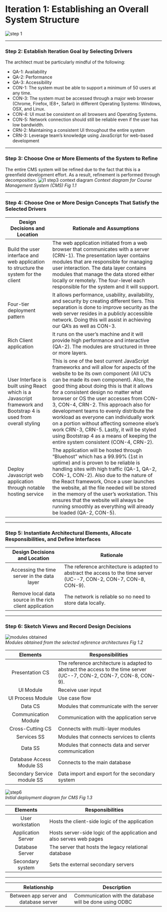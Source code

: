# Iteration 1: Establishing an Overall System Structure

![step 1](https://user-images.githubusercontent.com/31861025/49497174-b77a4980-f835-11e8-914b-75f297dad584.PNG)

---

### Step 2: Establish Iteration Goal by Selecting Drivers
The architect must be particularly mindful of the following:
* QA-1: Availability
* QA-2: Performance
* QA-3: Accessibility
* CON-1: The system must be able to support a minimum of 50 users at any time.
* CON-3: The system must be accessed through a major web browser (Chrome, Firefox, IE8+, Safari) in different Operating Systems: Windows, OSX, and Linux.
* CON-4: UI must be consistent on all browsers and Operating Systems.
* CON-5: Network connection should still be reliable even if the user has low bandwidth.
* CRN-2: Maintaining a consistent UI throughout the entire system
* CRN-3: Leverage team’s knowledge using JavaScript for web-based development

---

### Step 3: Choose One or More Elements of the System to Refine

The entire CMS system will be refined due to the fact that this is a greenfield development effort. As a result, refinement is performed through decomposition. 
![i1 step3 context diagram](https://user-images.githubusercontent.com/31861025/49493693-02429400-f82b-11e8-9b05-1022e73a34e7.PNG)
*Context diagram for Course Management System (CMS) Fig 1.1*

---

### Step 4: Choose One or More Design Concepts That Satisfy the Selected Drivers

| Design Decisions and Location | Rationale and Assumptions |
| --- | --- |
| Build the user interface and web application to structure the system for the client | The web application initiated from a web browser that communicates with a server (CRN-1). The presentation layer contains modules that are responsible for managing user interaction. The data layer contains modules that manage the data stored either locally or remotely. The four-level each responsible for the system and it will support. |
| Four-tier deployment pattern | It allows performance, usability, availability, and security by creating different tiers. This separation is done to improve security as the web server resides in a publicly accessible network. Doing this will assist in achieving our QA’s as well as CON-3. |
| Rich Client application | It runs on the user’s machine and it will provide high performance and interactive (QA-2). The modules are structured in three or more layers. |
| User Interface is built using React which is a Javascript framework and Bootstrap 4 is used from overall styling | This is one of the best current JavaScript frameworks and will allow for aspects of the website to be its own component (All UC’s can be made its own component). Also, the good thing about doing this is that it allows for a consistent design no matter what browser or OS the user accesses from CON-3, CON-4, CRN-2. This approach also for development teams to evenly distribute the workload as everyone can individually work on a portion without affecting someone else’s work CRN-3, CRN-5. Lastly, it will be styled using Bootstrap 4 as a means of keeping the entire system consistent (CON-4, CRN-2). |
| Deploy Javascript web application through notable hosting service | The application will be hosted through “Bluehost” which has a 99.99% (1st in uptime) and is proven to be reliable is handling sites with high traffic (QA-1, QA-2, CON-1, CON-2). Also due to the nature of the React framework, Once a user launches the website, all the file needed will be stored in the memory of the user’s workstation. This ensures that the website will always be running smoothly as everything will already be loaded (QA-2, CON-5). |

---

### Step 5: Instantiate Architectural Elements, Allocate Responsibilities, and Define Interfaces

| Design Decisions and Location   | Rationale          |
|:-------------:|-------------|
| Accessing the time server in the data layer |  The reference architecture is adapted to abstract the access to the time server (UC--7, CON-2, CON-7, CON-8, CON-9). |
|  Remove local data source in the rich client application  |  The network is reliable so no need to store data locally.   |

---

### Step 6: Sketch Views and Record Design Decisions

![modules obtained](https://user-images.githubusercontent.com/31861025/49501276-79ceee00-f840-11e8-9f6b-f9af3348243d.png)  
*Modules obtained from the selected reference architectures Fig 1.2*  

| Elements  | Responsibilities            |
|:-------------:|-------------|
| Presentation CS |  The reference architecture is adapted to abstract the access to the time server (UC--7, CON-2, CON-7, CON-8, CON-9). |
| UI Module  |  Receive user input  |
| UI Process Module |  Use case flow    |
| Data CS  |  Modules that communicate with the server   |
| Communication Module  | Communication with the application serve     |
| Cross-Cutting CS   |  Connects with multi-layer modules   |
|  Services SS |  Modules that connects services to clients  |
| Data SS  | Modules that connects data and server communication    |
|  Database Access Module SS |  Connects to the main database  |
|  Secondary Service module SS  |  Data import and export for the secondary system  | 

![step6](https://user-images.githubusercontent.com/32312941/49492989-5e57e900-f828-11e8-9369-f7d13b0f31f1.PNG)  
*Initial deployment diagram for CMS Fig 1.3*


| Elements | Responsibilities |
|:-------------:|-------------|
|  User workstation | Hosts the client-side logic of the application |
|  Application Server | Hosts server-side logic of the application and also serves web pages |
|  Database Server | The server that hosts the legacy relational database |
|  Secondary system | Sets the external secondary servers |

---


| Relationship | Description |
|:-------------:|-------------|
|  Between app server and database server |  Communication with the database will be done using ODBC     |


